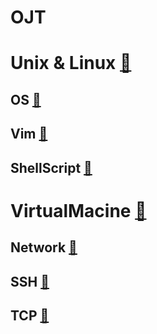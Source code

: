 # OJT

# Unix & Linux [📁](/UnixLinux)
## OS [📁](/UnixLinux/OS.md)
## Vim [📁](/UnixLinux/Vim.md)
## ShellScript [📁](/UnixLinux/ShellScript.md)

# VirtualMacine [📁](/UnixLinux/VirtualMacine/)
## Network [📁](/UnixLinux/VirtualMacine/Network.md)
## SSH [📁](/UnixLinux/VirtualMacine/SSH.md)
## TCP [📁](/UnixLinux/VirtualMacine//TCP.md)
